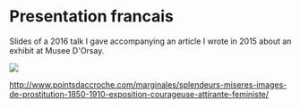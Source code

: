 # Presentation francais
Slides of a 2016 talk I gave accompanying an article I wrote in 2015 about an exhibit at Musee D'Orsay. 

<a href="http://www.pointsdaccroche.com/marginales/splendeurs-miseres-images-de-prostitution-1850-1910-exposition-courageuse-attirante-feministe/
" target="_blank"><img src="https://s21.postimg.org/i6kjja693/Screenshot_from_2016_11_28_13_48_48.png"  /></a>

http://www.pointsdaccroche.com/marginales/splendeurs-miseres-images-de-prostitution-1850-1910-exposition-courageuse-attirante-feministe/
